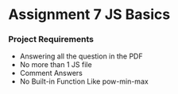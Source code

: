 # Assignment 7 JS Basics
### Project Requirements 

- Answering all the question in the PDF  
- No more than 1 JS file  
- Comment Answers  
- No Built-in Function Like pow-min-max  
